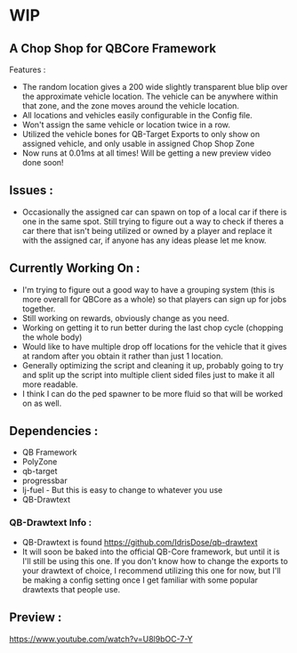 # WIP

## A Chop Shop for QBCore Framework
Features :
- The random location gives a 200 wide slightly transparent blue blip over the approximate vehicle location.  The vehicle can be anywhere within that zone, and the zone moves around the vehicle location.
- All locations and vehicles easily configurable in the Config file.
- Won't assign the same vehicle or location twice in a row.
- Utilized the vehicle bones for QB-Target Exports to only show on assigned vehicle, and only usable in assigned Chop Shop Zone
- Now runs at 0.01ms at all times! Will be getting a new preview video done soon!

## Issues :
- Occasionally the assigned car can spawn on top of a local car if there is one in the same spot.  Still trying to figure out a way to check if theres a car there that isn't being utilized or owned by a player and replace it with the assigned car, if anyone has any ideas please let me know.
## Currently Working On :
- I'm trying to figure out a good way to have a grouping system (this is more overall for QBCore as a whole) so that players can sign up for jobs together.
- Still working on rewards, obviously change as you need.
- Working on getting it to run better during the last chop cycle (chopping the whole body)
- Would like to have multiple drop off locations for the vehicle that it gives at random after you obtain it rather than just 1 location.
- Generally optimizing the script and cleaning it up, probably going to try and split up the script into  multiple client sided files just to make it all more readable.
- I think I can do the ped spawner to be more fluid so that will be worked on as well.

## Dependencies :
- QB Framework
- PolyZone
- qb-target
- progressbar
- lj-fuel - But this is easy to change to whatever you use
- QB-Drawtext

### QB-Drawtext Info :
- QB-Drawtext is found https://github.com/IdrisDose/qb-drawtext
- It will soon be baked into the official QB-Core framework, but until it is I'll still be using this one. If you don't know how to change the exports to your drawtext of choice, I recommend utilizing this one for now, but I'll be making a config setting once I get familiar with some popular drawtexts that people use.

## Preview :
https://www.youtube.com/watch?v=U8l9bOC-7-Y
